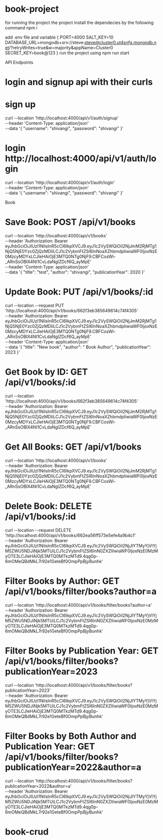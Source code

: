 # book-project

for running the project the project
install the dependecies by the following command 
npm i

add .env file and variable {
PORT=4000
SALT_KEY=10
DATABASE_URL=mongodb+srv://steve:steve@cluster0.ut4snfg.mongodb.net/?retryWrites=true&w=majority&appName=Cluster0
SECRET_KEY=book@123
}
run the project using npm run start 

API Endpoints
# login and signup api with their curls
#  sign up  

curl --location 'http://localhost:4000/api/v1/auth/signup' \
--header 'Content-Type: application/json' \
--data '{
    "username": "shivangi",
    "password": "shivangi"
}'

# login http://localhost:4000/api/v1/auth/login 

curl --location 'http://localhost:4000/api/v1/auth/login' \
--header 'Content-Type: application/json' \
--data '{
    "username": "shivangi",
    "password": "shivangi"
}'

Book
# Save Book: POST /api/v1/books
curl --location 'http://localhost:4000/api/v1/books' \
--header 'Authorization: Bearer eyJhbGciOiJIUzI1NiIsInR5cCI6IkpXVCJ9.eyJ1c2VySWQiOiI2NjJmM2RjMTg1NjQ5NjE0Yzc0ZjQzMDIiLCJ1c2VybmFtZSI6InNoaXZhbmdpIiwiaWF0IjoxNzE0MzcyMDYxLCJleHAiOjE3MTQ0NTg0NjF9.CBFCosWi-_ARnSsOBIX4NI1CvLdaNglZDcf6Q_ayMpE' \
--header 'Content-Type: application/json' \
--data '{
    "title": "test",
    "author": "shivangi",
    "publicationYear": 2020
}'

# Update Book: PUT /api/v1/books/:id
curl --location --request PUT 'http://localhost:4000/api/v1/books/662f3eb385649614c74f4305' \
--header 'Authorization: Bearer eyJhbGciOiJIUzI1NiIsInR5cCI6IkpXVCJ9.eyJ1c2VySWQiOiI2NjJmM2RjMTg1NjQ5NjE0Yzc0ZjQzMDIiLCJ1c2VybmFtZSI6InNoaXZhbmdpIiwiaWF0IjoxNzE0MzcyMDYxLCJleHAiOjE3MTQ0NTg0NjF9.CBFCosWi-_ARnSsOBIX4NI1CvLdaNglZDcf6Q_ayMpE' \
--header 'Content-Type: application/json' \
--data '{
    "title": "New book",
    "author": " Book Author",
    "publicationYear": 2023
}'


# Get Book by ID: GET /api/v1/books/:id

curl --location 'http://localhost:4000/api/v1/books/662f3eb385649614c74f4305' \
--header 'Authorization: Bearer eyJhbGciOiJIUzI1NiIsInR5cCI6IkpXVCJ9.eyJ1c2VySWQiOiI2NjJmM2RjMTg1NjQ5NjE0Yzc0ZjQzMDIiLCJ1c2VybmFtZSI6InNoaXZhbmdpIiwiaWF0IjoxNzE0MzcyMDYxLCJleHAiOjE3MTQ0NTg0NjF9.CBFCosWi-_ARnSsOBIX4NI1CvLdaNglZDcf6Q_ayMpE'


# Get All Books: GET /api/v1/books

curl --location 'http://localhost:4000/api/v1/books' \
--header 'Authorization: Bearer eyJhbGciOiJIUzI1NiIsInR5cCI6IkpXVCJ9.eyJ1c2VySWQiOiI2NjJmM2RjMTg1NjQ5NjE0Yzc0ZjQzMDIiLCJ1c2VybmFtZSI6InNoaXZhbmdpIiwiaWF0IjoxNzE0MzcyMDYxLCJleHAiOjE3MTQ0NTg0NjF9.CBFCosWi-_ARnSsOBIX4NI1CvLdaNglZDcf6Q_ayMpE'

# Delete Book: DELETE /api/v1/books/:id

curl --location --request DELETE 'http://localhost:4000/api/v1/books/662ea56ff573e5efe4a9b4c1' \
--header 'Authorization: Bearer eyJhbGciOiJIUzI1NiIsInR5cCI6IkpXVCJ9.eyJ1c2VySWQiOiI2NjJlYTMyYjVlYjM5ZWU5NDJiNjk5MTUiLCJ1c2VybmFtZSI6InN0ZXZlIiwiaWF0IjoxNzE0MzMyOTE3LCJleHAiOjE3MTQ0MTkzMTd9.4qg0p-6mOMeQBdMkL7r92e1GeteBf0OmpPpBjyBunhk'


# Filter Books by Author: GET /api/v1/books/filter/books?author=a
curl --location 'http://localhost:4000/api/v1/books/filter/books?author=a' \
--header 'Authorization: Bearer eyJhbGciOiJIUzI1NiIsInR5cCI6IkpXVCJ9.eyJ1c2VySWQiOiI2NjJlYTMyYjVlYjM5ZWU5NDJiNjk5MTUiLCJ1c2VybmFtZSI6InN0ZXZlIiwiaWF0IjoxNzE0MzMyOTE3LCJleHAiOjE3MTQ0MTkzMTd9.4qg0p-6mOMeQBdMkL7r92e1GeteBf0OmpPpBjyBunhk'

# Filter Books by Publication Year: GET /api/v1/books/filter/books?publicationYear=2023

curl --location 'http://localhost:4000/api/v1/books/filter/books?publicationYear=2023' \
--header 'Authorization: Bearer eyJhbGciOiJIUzI1NiIsInR5cCI6IkpXVCJ9.eyJ1c2VySWQiOiI2NjJlYTMyYjVlYjM5ZWU5NDJiNjk5MTUiLCJ1c2VybmFtZSI6InN0ZXZlIiwiaWF0IjoxNzE0MzMyOTE3LCJleHAiOjE3MTQ0MTkzMTd9.4qg0p-6mOMeQBdMkL7r92e1GeteBf0OmpPpBjyBunhk'


# Filter Books by Both Author and Publication Year: GET /api/v1/books/filter/books?publicationYear=2022&author=a
curl --location 'http://localhost:4000/api/v1/books/filter/books?publicationYear=2022&author=a' \
--header 'Authorization: Bearer eyJhbGciOiJIUzI1NiIsInR5cCI6IkpXVCJ9.eyJ1c2VySWQiOiI2NjJlYTMyYjVlYjM5ZWU5NDJiNjk5MTUiLCJ1c2VybmFtZSI6InN0ZXZlIiwiaWF0IjoxNzE0MzMyOTE3LCJleHAiOjE3MTQ0MTkzMTd9.4qg0p-6mOMeQBdMkL7r92e1GeteBf0OmpPpBjyBunhk'



# book-crud
